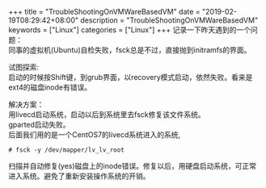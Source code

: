 +++
title = "TroubleShootingOnVMWareBasedVM"
date = "2019-02-19T08:29:42+08:00"
description = "TroubleShootingOnVMWareBasedVM"
keywords = ["Linux"]
categories = ["Linux"]
+++
记录一下昨天遇到的一个问题：    
同事的虚拟机(Ubuntu)自检失败，fsck总是不过，直接抛到initramfs的界面。    

试图探索:    
启动的时候按Shift键，到grub界面，以recovery模式启动，依然失败。看来是ext4的磁盘inode有错误。    

解决方案：    
用livecd启动系统，启动以后到系统里去fsck修复该文件系统。   
gparted启动失败。    
后面我们用的是一个CentOS7的livecd系统进入的系统,     

```
# fsck -y /dev/mapper/lv_lv_root
```
扫描并自动修复(yes)磁盘上的inode错误。修复以后，用硬盘启动系统，可正常进入系统。避免了重新安装操作系统的开销。    
